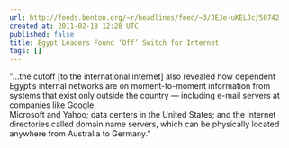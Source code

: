 ```yaml
---
url: http://feeds.benton.org/~r/headlines/feed/~3/JEJe-uKELJc/50742
created_at: 2011-02-18 12:28 UTC
published: false
title: Egypt Leaders Found ‘Off’ Switch for Internet
tags: []
---
```


"...the cutoff [to the international internet] also revealed how dependent Egypt’s internal networks are on moment-to-moment information from systems that exist only outside the country — including e-mail servers at companies like Google, <br>Microsoft and Yahoo; data centers in the United States; and the Internet directories called domain name servers, which can be physically located anywhere from Australia to Germany."
